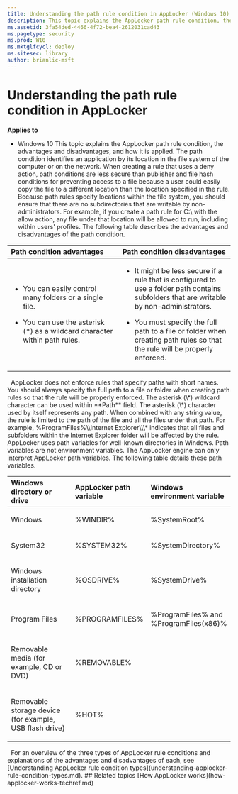 ```yaml
---
title: Understanding the path rule condition in AppLocker (Windows 10)
description: This topic explains the AppLocker path rule condition, the advantages and disadvantages, and how it is applied.
ms.assetid: 3fa54ded-4466-4f72-bea4-2612031cad43
ms.pagetype: security
ms.prod: W10
ms.mktglfcycl: deploy
ms.sitesec: library
author: brianlic-msft
---
```

# Understanding the path rule condition in AppLocker
**Applies to**
-   Windows 10
This topic explains the AppLocker path rule condition, the advantages and disadvantages, and how it is applied.
The path condition identifies an application by its location in the file system of the computer or on the network.
When creating a rule that uses a deny action, path conditions are less secure than publisher and file hash conditions for preventing access to a file because a user could easily copy the file to a different location than the location specified in the rule. Because path rules specify locations within the file system, you should ensure that there are no subdirectories that are writable by non-administrators. For example, if you create a path rule for C:\\ with the allow action, any file under that location will be allowed to run, including within users' profiles. The following table describes the advantages and disadvantages of the path condition.
<table>
<colgroup>
<col width="50%" />
<col width="50%" />
</colgroup>
<thead>
<tr class="header">
<th align="left">Path condition advantages</th>
<th align="left">Path condition disadvantages</th>
</tr>
</thead>
<tbody>
<tr class="odd">
<td align="left"><ul>
<li><p>You can easily control many folders or a single file.</p></li>
<li><p>You can use the asterisk (*) as a wildcard character within path rules.</p></li>
</ul></td>
<td align="left"><ul>
<li><p>It might be less secure if a rule that is configured to use a folder path contains subfolders that are writable by non-administrators.</p></li>
<li><p>You must specify the full path to a file or folder when creating path rules so that the rule will be properly enforced.</p></li>
</ul></td>
</tr>
</tbody>
</table>
 
AppLocker does not enforce rules that specify paths with short names. You should always specify the full path to a file or folder when creating path rules so that the rule will be properly enforced.
The asterisk (\*) wildcard character can be used within **Path** field. The asterisk (\*) character used by itself represents any path. When combined with any string value, the rule is limited to the path of the file and all the files under that path. For example, %ProgramFiles%\\Internet Explorer\\\* indicates that all files and subfolders within the Internet Explorer folder will be affected by the rule.
AppLocker uses path variables for well-known directories in Windows. Path variables are not environment variables. The AppLocker engine can only interpret AppLocker path variables. The following table details these path variables.
<table>
<colgroup>
<col width="33%" />
<col width="33%" />
<col width="33%" />
</colgroup>
<thead>
<tr class="header">
<th align="left">Windows directory or drive</th>
<th align="left">AppLocker path variable</th>
<th align="left">Windows environment variable</th>
</tr>
</thead>
<tbody>
<tr class="odd">
<td align="left"><p>Windows</p></td>
<td align="left"><p>%WINDIR%</p></td>
<td align="left"><p>%SystemRoot%</p></td>
</tr>
<tr class="even">
<td align="left"><p>System32</p></td>
<td align="left"><p>%SYSTEM32%</p></td>
<td align="left"><p>%SystemDirectory%</p></td>
</tr>
<tr class="odd">
<td align="left"><p>Windows installation directory</p></td>
<td align="left"><p>%OSDRIVE%</p></td>
<td align="left"><p>%SystemDrive%</p></td>
</tr>
<tr class="even">
<td align="left"><p>Program Files</p></td>
<td align="left"><p>%PROGRAMFILES%</p></td>
<td align="left"><p>%ProgramFiles% and %ProgramFiles(x86)%</p></td>
</tr>
<tr class="odd">
<td align="left"><p>Removable media (for example, CD or DVD)</p></td>
<td align="left"><p>%REMOVABLE%</p></td>
<td align="left"><p></p></td>
</tr>
<tr class="even">
<td align="left"><p>Removable storage device (for example, USB flash drive)</p></td>
<td align="left"><p>%HOT%</p></td>
<td align="left"><p></p></td>
</tr>
</tbody>
</table>
 
For an overview of the three types of AppLocker rule conditions and explanations of the advantages and disadvantages of each, see [Understanding AppLocker rule condition types](understanding-applocker-rule-condition-types.md).
## Related topics
[How AppLocker works](how-applocker-works-techref.md)
 
 
